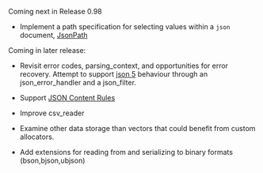 Coming next in Release 0.98

- Implement a path specification for selecting values within a `json` document, [JsonPath](http://goessner.net/articles/JsonPath/)

Coming in later release:

- Revisit error codes, parsing_context, and opportunities for error recovery. Attempt to support [json 5](http://json5.org/) behaviour through an json_error_handler and a json_filter.

- Support [JSON Content Rules](http://www.ietf.org/id/draft-newton-json-content-rules-04.txt)

- Improve csv_reader 

- Examine other data storage than vectors that could benefit from custom allocators.

- Add extensions for reading from and serializing to binary formats (bson,bjson,ubjson) 
